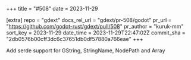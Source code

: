 +++
title = "#508"
date = 2023-11-29

[extra]
repo = "gdext"
docs_rel_url = "gdext/pr-508/godot"
pr_url = "https://github.com/godot-rust/gdext/pull/508"
pr_author = "kuruk-mm"
sort_key = 2023-11-29
date_time = 2023-11-29T22:47:02Z
commit_sha = "2db0576b00cff3dc6c37651db0df57880a766eae"
+++

Add serde support for GString, StringName, NodePath and Array
